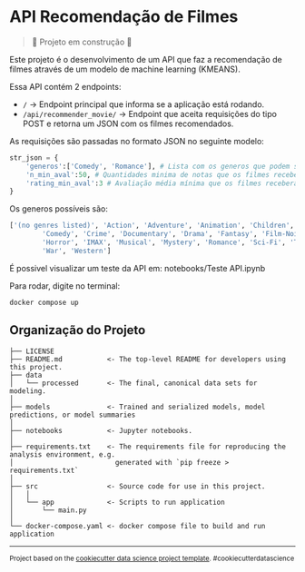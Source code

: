 API Recomendação de Filmes
==============================

> :construction: Projeto em construção :construction:

Este projeto é o desenvolvimento de um API que faz a recomendação de filmes através de um modelo de machine learning (KMEANS).

Essa API contém 2 endpoints:

 - `/` -> Endpoint principal que informa se a aplicação está rodando.
 - `/api/recommender_movie/` -> Endpoint que aceita requisições do tipo POST e retorna um JSON com os filmes recomendados.

As requisições são passadas no formato JSON no seguinte modelo:

```python
str_json = {
    'generos':['Comedy', 'Romance'], # Lista com os generos que podem ser recomendados
    'n_min_aval':50, # Quantidades minima de notas que os filmes receberam
    'rating_min_aval':3 # Avaliação média mínima que os filmes receberam
}
```

Os generos possíveis são: 
```python
['(no genres listed)', 'Action', 'Adventure', 'Animation', 'Children',
        'Comedy', 'Crime', 'Documentary', 'Drama', 'Fantasy', 'Film-Noir',
        'Horror', 'IMAX', 'Musical', 'Mystery', 'Romance', 'Sci-Fi', 'Thriller',
        'War', 'Western']
```

É possivel visualizar um teste da API em: notebooks/Teste API.ipynb

Para rodar, digite no terminal:

`docker compose up`

Organização do Projeto
------------

    ├── LICENSE
    ├── README.md           <- The top-level README for developers using this project.
    ├── data
    │   └── processed       <- The final, canonical data sets for modeling.
    │
    ├── models              <- Trained and serialized models, model predictions, or model summaries
    │
    ├── notebooks           <- Jupyter notebooks.
    │
    ├── requirements.txt    <- The requirements file for reproducing the analysis environment, e.g.
    │                         generated with `pip freeze > requirements.txt`
    │
    ├── src                 <- Source code for use in this project.
    │   │
    │   └── app             <- Scripts to run application
    │       └── main.py
    │
    └── docker-compose.yaml <- docker compose file to build and run application


--------

<p><small>Project based on the <a target="_blank" href="https://drivendata.github.io/cookiecutter-data-science/">cookiecutter data science project template</a>. #cookiecutterdatascience</small></p>
